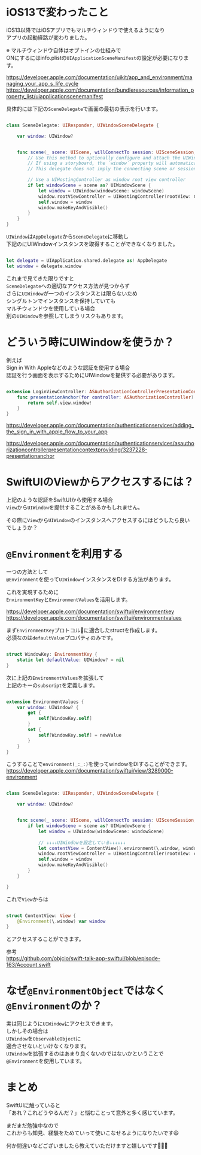 # iOS13で変わったこと  
  
iOS13以降ではiOSアプリでもマルチウィンドウで使えるようになり  
アプリの起動経路が変わりました。  
  
※ マルチウィンドウ自体はオプトインの仕組みで  
ONにするにはinfo.plistの`UIApplicationSceneManifest`の設定が必要になります。  
  
https://developer.apple.com/documentation/uikit/app_and_environment/managing_your_app_s_life_cycle  
https://developer.apple.com/documentation/bundleresources/information_property_list/uiapplicationscenemanifest  
  
具体的には下記の`SceneDelegate`で画面の最初の表示を行います。  
  
```swift

class SceneDelegate: UIResponder, UIWindowSceneDelegate {

    var window: UIWindow?


    func scene(_ scene: UIScene, willConnectTo session: UISceneSession, options connectionOptions: UIScene.ConnectionOptions) {
        // Use this method to optionally configure and attach the UIWindow `window` to the provided UIWindowScene `scene`.
        // If using a storyboard, the `window` property will automatically be initialized and attached to the scene.
        // This delegate does not imply the connecting scene or session are new (see `application:configurationForConnectingSceneSession` instead).

        // Use a UIHostingController as window root view controller
        if let windowScene = scene as? UIWindowScene {
            let window = UIWindow(windowScene: windowScene)
            window.rootViewController = UIHostingController(rootView: ContentView())
            self.window = window
            window.makeKeyAndVisible()
        }
    }
}
```  
  
  
`UIWindow`は`AppDelegate`から`SceneDelegate`に移動し  
下記のにUIWindowインスタンスを取得することができなくなりました。  
  
```swift

let delegate = UIApplication.shared.delegate as! AppDelegate
let window = delegate.window
```  
  
これまで見てきた限りですと  
`SceneDelegate`への適切なアクセス方法が見つからず  
さらに`UIWindow`が一つのインスタンスとは限らないため  
シングルトンでインスタンスを保持していても  
マルチウィンドウを使用している場合  
別の`UIWindow`を参照してしまうリスクもあります。  
  
# どういう時にUIWindowを使うか？  
  
例えば  
Sign in With Appleなどのような認証を使用する場合  
認証を行う画面を表示するためにUIWindowを提供する必要があります。  
  
  
```swift

extension LoginViewController: ASAuthorizationControllerPresentationContextProviding {
    func presentationAnchor(for controller: ASAuthorizationController) -> ASPresentationAnchor {
        return self.view.window!
    }
}
```  
https://developer.apple.com/documentation/authenticationservices/adding_the_sign_in_with_apple_flow_to_your_app  
  
https://developer.apple.com/documentation/authenticationservices/asauthorizationcontrollerpresentationcontextproviding/3237228-presentationanchor  
  
# SwiftUIのViewからアクセスするには？  
  
上記のような認証をSwiftUIから使用する場合  
`View`から`UIWindow`を提供することがあるかもしれません。  
  
その際に`View`から`UIWindow`のインスタンスへアクセスするにはどうしたら良いでしょうか？  
  
  
# `@Environment`を利用する  
  
一つの方法として  
`@Environment`を使って`UIWindow`インスタンスをDIする方法があります。  
  
これを実現するために  
`EnvironmentKey`と`EnvironmentValues`を活用します。  
  
https://developer.apple.com/documentation/swiftui/environmentkey  
https://developer.apple.com/documentation/swiftui/environmentvalues  
  
まず`EnvironmentKey`プロトコルに適合したstructを作成します。  
必須なのは`defaultValue`プロパティのみです。  
  
```swift

struct WindowKey: EnvironmentKey {
    static let defaultValue: UIWindow? = nil
}
```  
  
次に上記の`EnvironmentValues`を拡張して  
上記のキーの`subscript`を定義します。  
  
  
```swift

extension EnvironmentValues {
    var window: UIWindow? {
        get {
            self[WindowKey.self]
        }
        set {
            self[WindowKey.self] = newValue
        }
    }
}
```  
  
こうすることで`environment(_:_:)`を使ってwindowをDIすることができます。  
https://developer.apple.com/documentation/swiftui/view/3289000-environment  
  
  
```swift

class SceneDelegate: UIResponder, UIWindowSceneDelegate {

    var window: UIWindow?


    func scene(_ scene: UIScene, willConnectTo session: UISceneSession, options connectionOptions: UIScene.ConnectionOptions) {
        if let windowScene = scene as? UIWindowScene {
            let window = UIWindow(windowScene: windowScene)
            
            // ↓↓↓↓UIWindowを設定している↓↓↓↓↓↓
            let contentView = ContentView().environment(\.window, window)
            window.rootViewController = UIHostingController(rootView: contentView)
            self.window = window
            window.makeKeyAndVisible()
        }
    }

}
```  
  
これで`View`からは  
  
```swift

struct ContentView: View {
    @Environment(\.window) var window
}
```  
  
とアクセスすることができます。  
  
参考  
https://github.com/objcio/swift-talk-app-swiftui/blob/episode-163/Account.swift  
  
# なぜ`@EnvironmentObject`ではなく`@Environment`のか？  
  
実は同じように`UIWindow`にアクセスできます。  
しかしその場合は  
`UIWindow`を`ObservableObject`に  
適合させないといけなくなります。  
`UIWindow`を拡張するのはあまり良くないのではないかということで  
`@Environment`を使用しています。  
  
# まとめ  
  
SwiftUIに触っていると  
「あれ？これどうやるんだ？」と悩むことって意外と多く感じています。  
  
まだまだ勉強中なので  
これからも知見、経験をためていって使いこなせるようになりたいです😃  
  
  
何か間違いなどございましたら教えていただけますと嬉しいです🙇🏻‍♂️  
  
  

